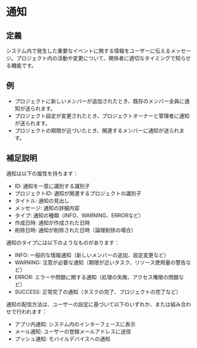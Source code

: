 # 通知

## 定義

システム内で発生した重要なイベントに関する情報をユーザーに伝えるメッセージ。プロジェクト内の活動や変更について、関係者に適切なタイミングで知らせる機能です。

## 例

- プロジェクトに新しいメンバーが追加されたとき、既存のメンバー全員に通知が送られます。
- プロジェクト設定が変更されたとき、プロジェクトオーナーと管理者に通知が送られます。
- プロジェクトの期限が近づいたとき、関連するメンバーに通知が送られます。

## 補足説明

通知は以下の属性を持ちます：
- ID: 通知を一意に識別する識別子
- プロジェクトID: 通知が関連するプロジェクトの識別子
- タイトル: 通知の見出し
- メッセージ: 通知の詳細内容
- タイプ: 通知の種類（INFO、WARNING、ERRORなど）
- 作成日時: 通知が作成された日時
- 削除日時: 通知が削除された日時（論理削除の場合）

通知のタイプには以下のようなものがあります：
- INFO: 一般的な情報通知（新しいメンバーの追加、設定変更など）
- WARNING: 注意が必要な通知（期限が近いタスク、リソース使用量の警告など）
- ERROR: エラーや問題に関する通知（処理の失敗、アクセス権限の問題など）
- SUCCESS: 正常完了の通知（タスクの完了、プロジェクトの完了など）

通知の配信方法は、ユーザーの設定に基づいて以下のいずれか、または組み合わせで行われます：
- アプリ内通知: システム内のインターフェースに表示
- メール通知: ユーザーの登録メールアドレスに送信
- プッシュ通知: モバイルデバイスへの通知
